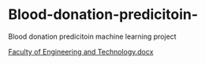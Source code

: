 # Blood-donation-predicitoin-
Blood donation predicitoin machine learning project 



[Faculty of Engineering and Technology.docx](https://github.com/mousasalha/Blood-donation-predicitoin-/files/14656631/Faculty.of.Engineering.and.Technology.docx)
